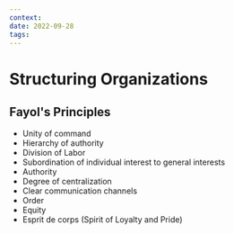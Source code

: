 ```yaml
---
context:
date: 2022-09-28
tags: 
---
```

# Structuring Organizations

## Fayol's Principles
- Unity of command
- Hierarchy of authority
- Division of Labor
- Subordination of individual interest to general interests
- Authority
- Degree of centralization
- Clear communication channels
- Order
- Equity
- Esprit de corps (Spirit of Loyalty and Pride)

